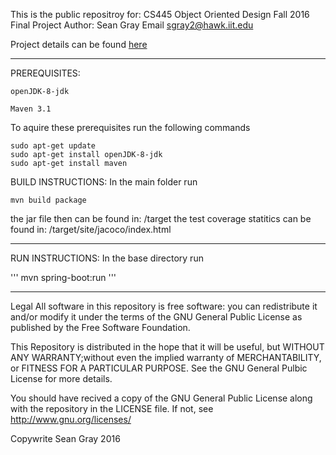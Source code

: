 
This is the public repositroy for:
CS445 Object Oriented Design Fall 2016 Final Project
Author: Sean Gray
Email sgray2@hawk.iit.edu

Project details can be found [here](http://www.cs.iit.edu/~virgil/cs445/mail.fall2016/HW-1/hw1.html)

---

PREREQUISITES:
```
openJDK-8-jdk

Maven 3.1
```
To aquire these prerequisites run the following commands

```
sudo apt-get update
sudo apt-get install openJDK-8-jdk
sudo apt-get install maven
```

BUILD INSTRUCTIONS: In the main folder run
```
mvn build package
```

the jar file then can be found in: /target
the test coverage statitics can be found in: /target/site/jacoco/index.html

---
RUN INSTRUCTIONS: In the base directory run

'''
mvn spring-boot:run
'''

---
Legal
All software in this repository is free software: you can redistribute it and/or modify it under the terms of the GNU General Public License as published by the Free Software Foundation.

This Repository is distributed in the hope that it will be useful, but WITHOUT ANY WARRANTY;without even the implied warranty of MERCHANTABILITY, or FITNESS FOR A PARTICULAR PURPOSE. See the GNU General Pulbic License for more details.

You should have recived a copy of the GNU General Public License along with the repository in the LICENSE file. If not, see http://www.gnu.org/licenses/

Copywrite Sean Gray 2016
